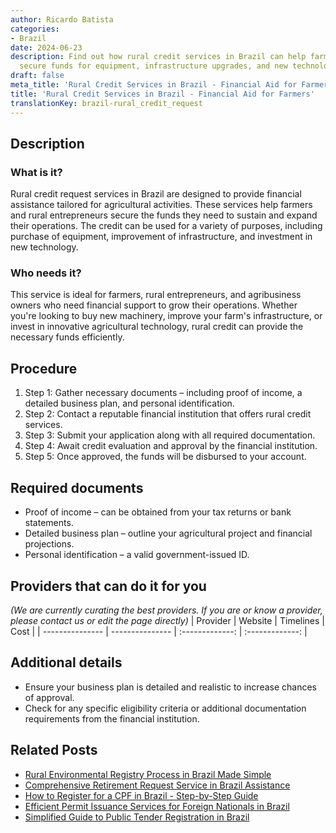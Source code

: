 ```yaml
---
author: Ricardo Batista
categories:
- Brazil
date: 2024-06-23
description: Find out how rural credit services in Brazil can help farmers and entrepreneurs
  secure funds for equipment, infrastructure upgrades, and new technology.
draft: false
meta_title: 'Rural Credit Services in Brazil - Financial Aid for Farmers'
title: 'Rural Credit Services in Brazil - Financial Aid for Farmers'
translationKey: brazil-rural_credit_request
---
```



## Description
### What is it?
Rural credit request services in Brazil are designed to provide financial assistance tailored for agricultural activities. These services help farmers and rural entrepreneurs secure the funds they need to sustain and expand their operations. The credit can be used for a variety of purposes, including purchase of equipment, improvement of infrastructure, and investment in new technology.

### Who needs it?
This service is ideal for farmers, rural entrepreneurs, and agribusiness owners who need financial support to grow their operations. Whether you're looking to buy new machinery, improve your farm's infrastructure, or invest in innovative agricultural technology, rural credit can provide the necessary funds efficiently.

## Procedure

1. Step 1: Gather necessary documents – including proof of income, a detailed business plan, and personal identification.
2. Step 2: Contact a reputable financial institution that offers rural credit services.
3. Step 3: Submit your application along with all required documentation.
4. Step 4: Await credit evaluation and approval by the financial institution.
5. Step 5: Once approved, the funds will be disbursed to your account.


## Required documents

- Proof of income – can be obtained from your tax returns or bank statements.
- Detailed business plan – outline your agricultural project and financial projections.
- Personal identification – a valid government-issued ID.


## Providers that can do it for you
_(We are currently curating the best providers. If you are or know a provider, please contact us or edit the page directly)_
| Provider        |     Website     |     Timelines    |       Cost      |
| --------------- | --------------- |  :-------------: | :-------------: |

## Additional details

- Ensure your business plan is detailed and realistic to increase chances of approval.
- Check for any specific eligibility criteria or additional documentation requirements from the financial institution.

## Related Posts

- [Rural Environmental Registry Process in Brazil Made Simple](https://tramitit.com/english/guides/brazil/rural_environmental_registry/)
- [Comprehensive Retirement Request Service in Brazil Assistance](https://tramitit.com/english/guides/brazil/retirement_request/)
- [How to Register for a CPF in Brazil - Step-by-Step Guide](https://tramitit.com/english/guides/brazil/cpf_registration/)
- [Efficient Permit Issuance Services for Foreign Nationals in Brazil](https://tramitit.com/english/guides/brazil/permit_issuance/)
- [Simplified Guide to Public Tender Registration in Brazil](https://tramitit.com/english/guides/brazil/public_tender_registration/)